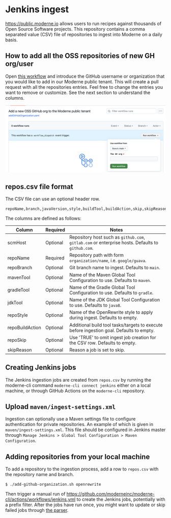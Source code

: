 # Jenkins ingest
https://public.moderne.io allows users to run recipes against thousands of Open Source Software projects.
This repository contains a comma separated value (CSV) file of repositories to ingest into Moderne on a daily basis.

## How to add all the OSS repositories of new GH org/user

Open [this workflow](https://github.com/moderneinc/jenkins-ingest/actions/workflows/addGitHubOrganization.yaml) 
and introduce the GitHub username or organization that you would like to add in our Moderne public tenant. This 
will create a pull request with all the repositories entries. Feel free to change the entries you want to 
remove or customize. See the next section to understand the columns. 

![Workflow configuration](/assets/images/workflow.png "workflow configuration")


## repos.csv file format
The CSV file can use an optional header row.
```csv
repoName,branch,javaVersion,style,buildTool,buildAction,skip,skipReason
```

The columns are defined as follows:

| Column          | Required | Notes                                                                                             |
|-----------------|----------|---------------------------------------------------------------------------------------------------|
| scmHost         | Optional | Repository host such as `github.com`, `gitlab.com` or enterprise hosts. Defaults to `github.com`. |
| repoName        | Required | Repository path with form `organization/name`, i.e. `google/guava`.                               |
| repoBranch      | Optional | Git branch name to ingest. Defaults to `main`.                                                    |
| mavenTool       | Optional | Name of the Maven Global Tool Configuration to use. Defaults to `maven`.                          |
| gradleTool      | Optional | Name of the Gradle Global Tool Configuration to use. Defaults to `gradle`.                        |
| jdkTool         | Optional | Name of the JDK Global Tool Configuration to use. Defaults to `java8`.                            |
| repoStyle       | Optional | Name of the OpenRewrite style to apply during ingest. Defaults to empty.                          |
| repoBuildAction | Optional | Additional build tool tasks/targets to execute before ingestion goal. Defaults to empty.          |
| repoSkip        | Optional | Use 'TRUE' to omit ingest job creation for the CSV row. Defaults to empty.                        |
| skipReason      | Optional | Reason a job is set to skip.                                                                      |

## Creating Jenkins jobs
The Jenkins ingestion jobs are created from `repos.csv` by running the moderne-cli command `moderne-cli connect jenkins`
either on a local machine, or through GitHub Actions on the `moderne-cli` repository.

## Upload `maven/ingest-settings.xml`
Ingestion can optionally use a Maven settings file to configure authentication for private repositories.
An example of which is given in `maven/ingest-settings.xml`.
This file should be configured in Jenkins master through `Manage Jenkins > Global Tool Configuration > Maven Configuration`.

## Adding repositories from your local machine
To add a repository to the ingestion process, add a row to `repos.csv` with the repository name and branch.

```shell
$ ./add-github-organization.sh openrewrite
```

Then trigger a manual run of https://github.com/moderneinc/moderne-cli/actions/workflows/jenkins.yml to create the Jenkins jobs, potentially with a prefix filter.
After the jobs have run once, you might want to update or skip failed jobs through [the parser](./parser/README.md).
